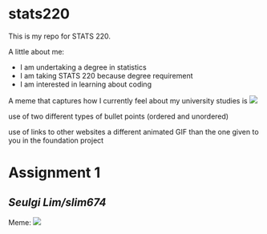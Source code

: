 # stats220

This is my repo for STATS 220. 

A little about me:

- I am undertaking a degree in statistics 
- I am taking STATS 220 because degree requirement
- I am interested in learning about coding 

A meme that captures how I currently feel about my university studies is ![](https://c.tenor.com/8druEACXtX8AAAAd/tenor.gif)

use of two different types of bullet points (ordered and unordered)

use of links to other websites
a different animated GIF than the one given to you in the foundation project

# **Assignment 1**
## _Seulgi Lim/slim674_

Meme: ![](https://media.giphy.com/media/v1.Y2lkPTc5MGI3NjExZDc5ZGljMnRkZXdhczJtcDl0dnM2ajlzZ2k2b2lnMmp1bWd6ZXZrbCZlcD12MV9naWZzX3RyZW5kaW5nJmN0PWc/HrfPJcCI1ykdtH6LOW/giphy.gif)
